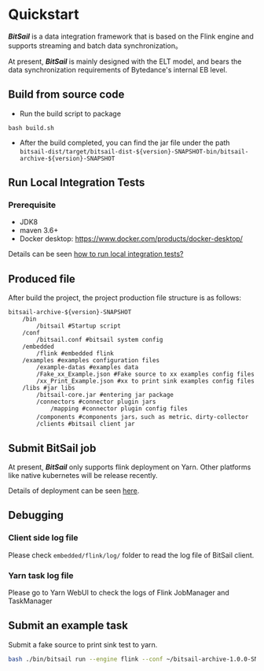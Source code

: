 # Quickstart

***BitSail*** is a data integration framework that is based on the Flink engine and supports streaming and batch data synchronization。

At present, ***BitSail*** is mainly designed with the ELT model, and bears the data synchronization requirements of Bytedance's internal EB level.

## Build from source code
- Run the build script to package
```
bash build.sh
```
- After the build completed, you can find the jar file under the path `bitsail-dist/target/bitsail-dist-${version}-SNAPSHOT-bin/bitsail-archive-${version}-SNAPSHOT`

## Run Local Integration Tests
### Prerequisite
- JDK8
- maven 3.6+
- Docker desktop: https://www.docker.com/products/docker-desktop/

Details can be seen [how to run local integration tests?](./local_integration_test.md)

## <span id="jump_product_structure">Produced file</span>

After build the project, the project production file structure is as follows:

``` simple
bitsail-archive-${version}-SNAPSHOT    
    /bin  
        /bitsail #Startup script
    /conf
        /bitsail.conf #bitsail system config
    /embedded
        /flink #embedded flink
    /examples #examples configuration files
        /example-datas #examples data
        /Fake_xx_Example.json #Fake source to xx examples config files
        /xx_Print_Example.json #xx to print sink examples config files
    /libs #jar libs
        /bitsail-core.jar #entering jar package
        /connectors #connector plugin jars
            /mapping #connector plugin config files
        /components #components jars，such as metric、dirty-collector
        /clients #bitsail client jar
```

## Submit BitSail job

At present, ***BitSail*** only supports flink deployment on Yarn.
Other platforms like native kubernetes will be release recently.

Details of deployment can be seen [here](./yarn_deployment.md).

## Debugging
### Client side log file
Please check `embedded/flink/log/` folder to read the log file of BitSail client.
### Yarn task log file
Please go to Yarn WebUI to check the logs of Flink JobManager and TaskManager

## Submit an example task
Submit a fake source to print sink test to yarn.
``` bash
bash ./bin/bitsail run --engine flink --conf ~/bitsail-archive-1.0.0-SNAPSHOT/examples/Fake_Hudi_Example.json --execution-mode run -p 1=1  --deployment-mode yarn-per-job  --queue default
```